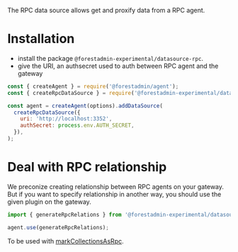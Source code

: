 The RPC data source allows get and proxify data from a RPC agent.

# Installation

- install the package `@forestadmin-experimental/datasource-rpc`.
- give the URI, an authsecret used to auth between RPC agent and the gateway

```javascript
const { createAgent } = require('@forestadmin/agent');
const { createRpcDataSource } = require('@forestadmin-experimental/datasource-rpc');

const agent = createAgent(options).addDataSource(
  createRpcDataSource({
    uri: 'http://localhost:3352',
    authSecret: process.env.AUTH_SECRET,
  }),
);
```

# Deal with RPC relationship

We preconize creating relationship between RPC agents on your gateway.
But if you want to specify relationship in another way, you should use the given plugin on the gateway.

```javascript
import { generateRpcRelations } from '@forestadmin-experimental/datasource-rpc';

agent.use(generateRpcRelations);
```

To be used with [markCollectionsAsRpc](../rpc-agent/README.md#deal-with-nested-rpc-data-source-and-relationship).
